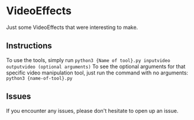 # VideoEffects
Just some VideoEffects that were interesting to make.

## Instructions
To use the tools, simply run `python3 {Name of tool}.py inputvideo outputvideo (optional arguments)`
To see the optional arguments for that specific video manipulation tool, just run the command with no arguments: `python3 {name-of-tool}.py`

## Issues
If you encounter any issues, please don't hesitate to open up an issue.
